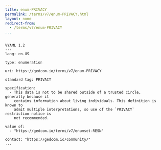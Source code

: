 ```yaml
---
title: enum-PRIVACY
permalink: /terms/v7/enum-PRIVACY.html
layout: none
redirect-from:
  - /terms/v7/enum-PRIVACY
...
```


```

%YAML 1.2
---
lang: en-US

type: enumeration

uri: https://gedcom.io/terms/v7/enum-PRIVACY

standard tag: PRIVACY

specification:
  - This data is not to be shared outside of a trusted circle, generally because it
    contains information about living individuals. This definition is known to
    admit multiple interpretations, so use of the `PRIVACY` restriction notice is
    not recommended.

value of:
  - "https://gedcom.io/terms/v7/enumset-RESN"

contact: "https://gedcom.io/community/"
...

```
